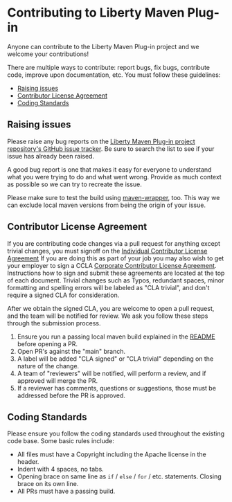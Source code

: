 # Contributing to Liberty Maven Plug-in

Anyone can contribute to the Liberty Maven Plug-in project and we welcome your contributions!

There are multiple ways to contribute: report bugs, fix bugs, contribute code, improve upon documentation, etc.  You must follow these guidelines:
* [Raising issues](#raising-issues)
* [Contributor License Agreement](#contributor-license-agreement)
* [Coding Standards](#coding-standards)

## Raising issues
Please raise any bug reports on the [Liberty Maven Plug-in project repository's GitHub issue tracker](https://github.com/OpenLiberty/ci.maven/issues). Be sure to search the list to see if your issue has already been raised.

A good bug report is one that makes it easy for everyone to understand what you were trying to do and what went wrong. 
Provide as much context as possible so we can try to recreate the issue.

Please make sure to test the build using [maven-wrapper](https://maven.apache.org/wrapper/maven-wrapper-plugin/index.html), too. 
This way we can exclude local maven versions from being the origin of your issue.

## Contributor License Agreement
If you are contributing code changes via a pull request for anything except trivial changes, you must signoff on the [Individual Contributor License Agreement](https://github.com/OpenLiberty/open-liberty/blob/release/cla/open-liberty-cla-individual.pdf) If you are doing this as part of your job you may also wish to get your employer to sign a CCLA [Corporate Contributor License Agreement](https://github.com/OpenLiberty/open-liberty/blob/release/cla/open-liberty-cla-corporate.pdf). Instructions how to sign and submit these agreements are located at the top of each document. Trivial changes such as Typos, redundant spaces, minor formatting and spelling errors will be labeled as "CLA trivial", and don't require a signed CLA for consideration.

After we obtain the signed CLA, you are welcome to open a pull request, and the team will be notified for review. We ask you follow these steps through the submission process.
1. Ensure you run a passing local maven build explained in the [README](https://github.com/OpenLiberty/ci.maven/blob/main/README.md#build) before opening a PR.
2. Open PR's against the "main" branch.
3. A label will be added "CLA signed" or "CLA trivial" depending on the nature of the change.
4. A team of "reviewers" will be notified, will perform a review, and if approved will merge the PR.
5. If a reviewer has comments, questions or suggestions, those must be addressed before the PR is approved.


## Coding Standards
Please ensure you follow the coding standards used throughout the existing code base. Some basic rules include:
* All files must have a Copyright including the Apache license in the header.
* Indent with 4 spaces, no tabs.
* Opening brace on same line as `if` / `else` / `for` / etc. statements. Closing brace on its own line.
* All PRs must have a passing build.

